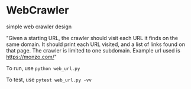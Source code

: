 # WebCrawler
simple web crawler design


"Given a starting URL, the crawler should visit each URL it finds on the same domain. It should print each URL visited, and a list of links found on that page. The crawler is limited to one subdomain. Example url used is https://monzo.com/"

To run, use `python web_url.py`

To test, use `pytest web_url.py -vv`
